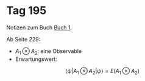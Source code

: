 # Tag 195

Notizen zum Buch [Buch 1](../Buch1.md).

Ab Seite 229:
* $A_{1} \otimes A_{2}$: eine Observable
* Erwartungswert:
```math
\langle \psi | A_{1} \otimes A_{2} | \psi \rangle = E(A_{1} \otimes A_{2})
```
